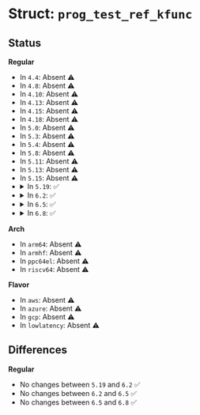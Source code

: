 # Struct: <code>prog_test_ref_kfunc</code>

## Status
<b>Regular</b>
<ul>
<li>
In <code>4.4</code>: Absent ⚠️
</li>
<li>
In <code>4.8</code>: Absent ⚠️
</li>
<li>
In <code>4.10</code>: Absent ⚠️
</li>
<li>
In <code>4.13</code>: Absent ⚠️
</li>
<li>
In <code>4.15</code>: Absent ⚠️
</li>
<li>
In <code>4.18</code>: Absent ⚠️
</li>
<li>
In <code>5.0</code>: Absent ⚠️
</li>
<li>
In <code>5.3</code>: Absent ⚠️
</li>
<li>
In <code>5.4</code>: Absent ⚠️
</li>
<li>
In <code>5.8</code>: Absent ⚠️
</li>
<li>
In <code>5.11</code>: Absent ⚠️
</li>
<li>
In <code>5.13</code>: Absent ⚠️
</li>
<li>
In <code>5.15</code>: Absent ⚠️
</li>
<li>
<details>
<summary>In <code>5.19</code>: ✅</summary>

```c
struct prog_test_ref_kfunc {
    int a;
    int b;
    struct prog_test_member memb;
    struct prog_test_ref_kfunc *next;
    refcount_t cnt;
};
```
</details>
</li>
<li>
<details>
<summary>In <code>6.2</code>: ✅</summary>

```c
struct prog_test_ref_kfunc {
    int a;
    int b;
    struct prog_test_member memb;
    struct prog_test_ref_kfunc *next;
    refcount_t cnt;
};
```
</details>
</li>
<li>
<details>
<summary>In <code>6.5</code>: ✅</summary>

```c
struct prog_test_ref_kfunc {
    int a;
    int b;
    struct prog_test_member memb;
    struct prog_test_ref_kfunc *next;
    refcount_t cnt;
};
```
</details>
</li>
<li>
<details>
<summary>In <code>6.8</code>: ✅</summary>

```c
struct prog_test_ref_kfunc {
    int a;
    int b;
    struct prog_test_member memb;
    struct prog_test_ref_kfunc *next;
    refcount_t cnt;
};
```
</details>
</li>
</ul>
<b>Arch</b>
<ul>
<li>
In <code>arm64</code>: Absent ⚠️
</li>
<li>
In <code>armhf</code>: Absent ⚠️
</li>
<li>
In <code>ppc64el</code>: Absent ⚠️
</li>
<li>
In <code>riscv64</code>: Absent ⚠️
</li>
</ul>
<b>Flavor</b>
<ul>
<li>
In <code>aws</code>: Absent ⚠️
</li>
<li>
In <code>azure</code>: Absent ⚠️
</li>
<li>
In <code>gcp</code>: Absent ⚠️
</li>
<li>
In <code>lowlatency</code>: Absent ⚠️
</li>
</ul>

## Differences
<b>Regular</b>
<ul>
<li>
No changes between <code>5.19</code> and <code>6.2</code> ✅
</li>
<li>
No changes between <code>6.2</code> and <code>6.5</code> ✅
</li>
<li>
No changes between <code>6.5</code> and <code>6.8</code> ✅
</li>
</ul>
